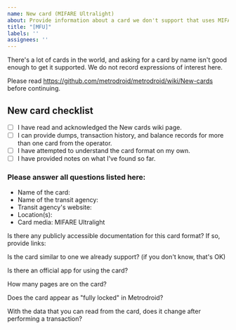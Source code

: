 ```yaml
---
name: New card (MIFARE Ultralight)
about: Provide information about a card we don't support that uses MIFARE Ultralight.
title: "[MFU]"
labels: ''
assignees: ''
---
```


There's a lot of cards in the world, and asking for a card by name isn't good enough to get it
supported.  We do not record expressions of interest here.

Please read https://github.com/metrodroid/metrodroid/wiki/New-cards before continuing.

## New card checklist

- [ ] I have read and acknowledged the New cards wiki page.
- [ ] I can provide dumps, transaction history, and balance records for more than one card from the operator.
- [ ] I have attempted to understand the card format on my own.
- [ ] I have provided notes on what I've found so far.

### Please answer all questions listed here:

- Name of the card:
- Name of the transit agency:
- Transit agency's website:
- Location(s):
- Card media: MIFARE Ultralight

Is there any publicly accessible documentation for this card format?  If so, provide links:

Is the card similar to one we already support? (if you don't know, that's OK)

Is there an official app for using the card?

How many pages are on the card?

Does the card appear as "fully locked" in Metrodroid?

With the data that you can read from the card, does it change after performing a transaction?
